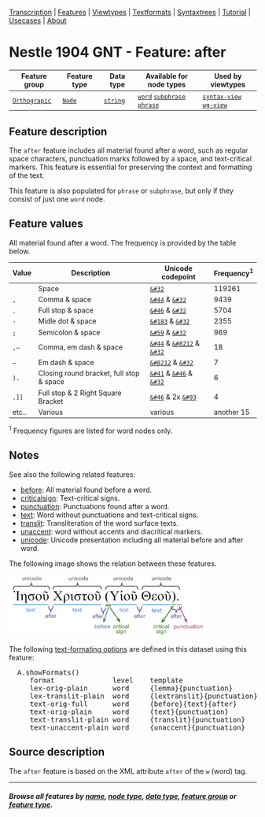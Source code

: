 <a name="start"></a>
<div class="hidden-content">
<a href="../transcription.md">Transcription</a> | <a href="README.md#start">Features</a> | <a href="../viewtypes.md#start">Viewtypes</a> | <a href="../textformats.md#start">Textformats</a> |  <a href="../syntaxtrees.md#start">Syntaxtrees</a> | <a href="../../tutorial/README.md#start">Tutorial</a> | <a href="../usecases/README.md#start">Usecases</a> | <a href="../about.md#start">About</a>
</div>

# Nestle 1904 GNT - Feature: after

Feature group | Feature type | Data type | Available for node types | Used by viewtypes
---  | --- | --- | --- | ---
[`Orthograpic`](featuresbygroup.md#orthograpic-features) | [`Node`](featuresbyfeaturetype.md#node-features) | [`string`](featuresbydatatype.md#string-datatype) | [`word`](featuresbynodetype.md#word-nodes) [`subphrase`](featuresbynodetype.md#subphrase-nodes) [`phrase`](featuresbynodetype.md#phrase-nodes) | [`syntax-view`](../syntax-view.md#start) [`wg-view`](../wg-view.md#start) 

## Feature description 

The `after` feature includes all material found after a word, such as regular space characters, punctuation marks followed by a space, and text-critical markers. This feature is essential for preserving the context and formatting of the text.

This feature is also populated for `phrase` or `subphrase`, but only if they consist of just one `word` node.

## Feature values 

All material found after a word. The frequency is provided by the table below.

Value | Description | Unicode codepoint | Frequency<sup>1</sup>
---  |  --- | --- | ---
<span>` `</span> | Space | [`&#32`](https://www.codetable.net/decimal/32)  |  119261
`, ` | Comma  & space| [`&#44`](https://www.codetable.net/decimal/44) & [`&#32`](https://www.codetable.net/decimal/32)   | 9439
`. ` | Full stop & space| [`&#46`](https://www.codetable.net/decimal/46) & [`&#32`](https://www.codetable.net/decimal/32)| 5704
`· ` | Midle dot & space| [`&#183`](https://www.codetable.net/decimal/183) & [`&#32`](https://www.codetable.net/decimal/32) | 2355
`; ` | Semicolon & space| [`&#59`](https://www.codetable.net/decimal/59) & [`&#32`](https://www.codetable.net/decimal/32) | 969
`,— ` | Comma, em dash & space | [`&#44`](https://www.codetable.net/decimal/44) & [`&#8212`](https://www.codetable.net/decimal/8212)  & [`&#32`](https://www.codetable.net/decimal/32) | 18
`— ` | Em dash & space | [`&#8212`](https://www.codetable.net/decimal/8212) & [`&#32`](https://www.codetable.net/decimal/32) | 7
`). ` | Closing round bracket, full stop & space | [`&#41`](https://www.codetable.net/decimal/41) & [`&#46`](https://www.codetable.net/decimal/46) & [`&#32`](https://www.codetable.net/decimal/32) | 6
`.]] ` | Full stop & 2 Right Square Bracket | [`&#46`](https://www.codetable.net/decimal/46) & 2x [`&#93`](https://www.codetable.net/decimal/93)| 4
etc.. | Various | various | another 15

<sup>1</sup> Frequency figures are listed for word nodes only. 

## Notes

See also the following related features:
   * [before](before.md#start): All material found before a word.
   * [criticalsign](criticalsign.md#start): Text-critical signs.
   * [punctuation](punctuation.md#start): Punctuations found after a word.
   * [text](text.md#start): Word without punctuations and text-critical signs.
   * [translit](translit.md#start): Transliteration of the word surface texts.
   * [unaccent](unaccent.md#start): word without accents and diacritical markers.
   * [unicode](unicode.md#start): Unicode presentation including all material before and after word.

The following image shows the relation between these features.

<img src="images/details_surface_features.png" width="400" >

The following [text-formating options](../textformats.md#start) are defined in this dataset using this feature:
<pre>
  A.showFormats()
     format              level    template
     lex-orig-plain      word     {lemma}{punctuation}
     lex-translit-plain  word     {lextranslit}{punctuation}
     text-orig-full      word     {before}{text}{after}
     text-orig-plain     word     {text}{punctuation}
     text-translit-plain word     {translit}{punctuation}
     text-unaccent-plain word     {unaccent}{punctuation}
</pre>
  
## Source description

The `after` feature is based on the XML attribute `after` of the `w` (word) tag.


---
#### *Browse all features by [name](featuresbyname.md#start), [node type](featuresbynodetype.md#start), [data type](featuresbydatatype.md#start), [feature group](featuresbygroup.md#start) or [feature type](featuresbyfeaturetype.md#start).*

